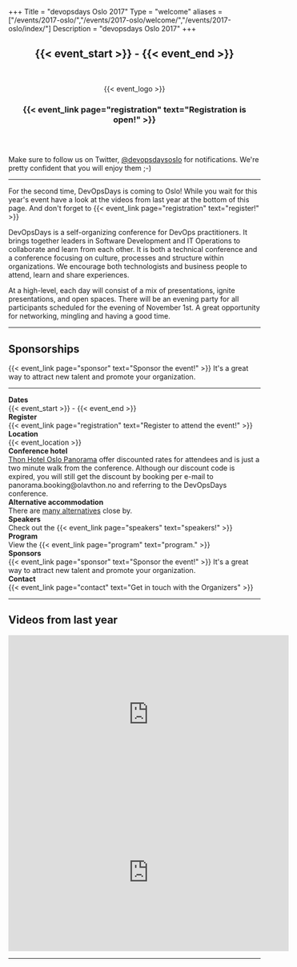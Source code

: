 +++
Title = "devopsdays Oslo 2017"
Type = "welcome"
aliases = ["/events/2017-oslo/","/events/2017-oslo/welcome/","/events/2017-oslo/index/"]
Description = "devopsdays Oslo 2017"
+++

<div style="text-align:center;">

<h2>{{< event_start >}} - {{< event_end >}}</h2>

<br>

{{< event_logo >}}

<p><h3>{{< event_link page="registration" text="Registration is open!" >}}</h3><img src=""></p>

</div>

<br>

<div style="text-align:left">

<p>Make sure to follow us on Twitter, <a href="https://twitter.com/devopsdaysoslo">@devopsdaysoslo</a> for notifications. We're pretty confident that you will enjoy them ;-)</p>

<hr>

<p>For the second time, DevOpsDays is coming to Oslo! While you wait for this year's event have a look at the videos from last year at the bottom of this page. And don't forget to {{< event_link page="registration" text="register!" >}}</p>

<p>DevOpsDays is a self-organizing conference for DevOps practitioners. It brings together leaders in Software Development and IT Operations to collaborate and learn from each other. It is both a technical conference and a conference focusing on culture, processes and structure within organizations. We encourage both technologists and business people to attend, learn and share experiences.</p>

<p>At a high-level, each day will consist of a mix of presentations, ignite presentations, and open spaces. There will be an evening party for all participants scheduled for the evening of November 1st. A great opportunity for networking, mingling and having a good time.</p>

<hr>

<h2>Sponsorships</h2>
{{< event_link page="sponsor" text="Sponsor the event!" >}} It's a great way to attract new talent and promote your organization.

<hr>

<div class = "row">
  <div class = "col-md-3">
    <strong>Dates</strong>
  </div>
  <div class = "col-md-8">
    {{< event_start >}} - {{< event_end >}}
  </div>
</div>

<div class = "row">
  <div class = "col-md-3">
    <strong>Register</strong>
  </div>
  <div class = "col-md-8">
    {{< event_link page="registration" text="Register to attend the event!" >}}
  </div>
</div>

<div class = "row">
  <div class = "col-md-3">
    <strong>Location</strong>
  </div>
  <div class = "col-md-8">
    {{< event_location >}}
  </div>
</div>

<div class = "row">
  <div class = "col-md-3">
    <strong>Conference hotel</strong>
  </div>
  <div class = "col-md-8">
    <a href="https://www.thonhotels.no/hoteller/norge/oslo/thon-hotel-oslo-panorama">Thon Hotel Oslo Panorama</a> offer discounted rates for attendees and is just a two minute walk from the conference. Although our discount code is expired, you will still get the discount by booking per e-mail to panorama.booking@olavthon.no and referring to the DevOpsDays conference.
  </div>
</div>

<div class = "row">
  <div class = "col-md-3">
    <strong>Alternative accommodation</strong>
  </div>
  <div class = "col-md-8">
    There are <a href="https://www.google.no/maps/search/Hoteller/@59.908037,10.7421253,17z/data=!3m1!4b1!4m8!2m7!3m6!1sHoteller!2sDronningensgate+4+Kvadraturen,+Gamle+Museet+Konferanse+og+Selskapslokaler,+0152+Oslo!3s0x46416e659eb51631:0xa98021d023cb87b2!4m2!1d10.744314!2d59.908029?hl=no">many alternatives</a> close by.
  </div>
</div>

<div class = "row">
  <div class = "col-md-3">
    <strong>Speakers</strong>
  </div>
  <div class = "col-md-8">
    Check out the {{< event_link page="speakers" text="speakers!" >}}
  </div>
</div>

<div class = "row">
  <div class = "col-md-3">
    <strong>Program</strong>
  </div>
  <div class = "col-md-8">
    View the {{< event_link page="program" text="program." >}}
  </div>
</div>

<div class = "row">
  <div class = "col-md-3">
    <strong>Sponsors</strong>
  </div>
  <div class = "col-md-8">
    {{< event_link page="sponsor" text="Sponsor the event!" >}} It's a great way to attract new talent and promote your organization.
  </div>
</div>

<div class = "row">
  <div class = "col-md-3">
    <strong>Contact</strong>
  </div>
  <div class = "col-md-8">
    {{< event_link page="contact" text="Get in touch with the Organizers" >}}
  </div>
</div>

<hr>

<h2>Videos from last year</h2>
<iframe width="560" height="315" src="https://www.youtube.com/embed/BTTqGoLdRJM" frameborder="0" allowfullscreen></iframe>
<iframe width="560" height="315" src="https://www.youtube.com/embed/sr3OS6wfxzc" frameborder="0" allowfullscreen></iframe>

</div>

<hr>
